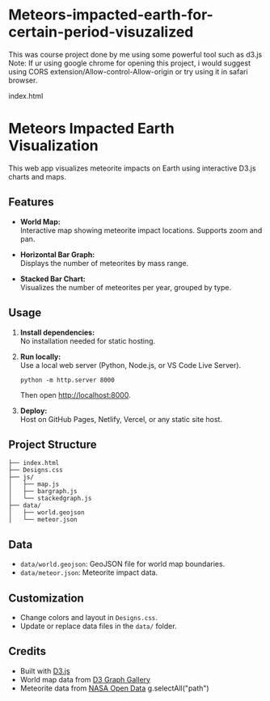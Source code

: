 # Meteors-impacted-earth-for-certain-period-visuzalized
This was course project done by me using some powerful tool such as d3.js
Note: If ur using google chrome for opening this project, i would suggest using CORS extension/Allow-control-Allow-origin or try using
it in safari browser.



index.html


# Meteors Impacted Earth Visualization

This web app visualizes meteorite impacts on Earth using interactive D3.js charts and maps.

## Features

- **World Map:**  
  Interactive map showing meteorite impact locations. Supports zoom and pan.

- **Horizontal Bar Graph:**  
  Displays the number of meteorites by mass range.

- **Stacked Bar Chart:**  
  Visualizes the number of meteorites per year, grouped by type.

## Usage

1. **Install dependencies:**  
   No installation needed for static hosting.

2. **Run locally:**  
   Use a local web server (Python, Node.js, or VS Code Live Server).
   ```
   python -m http.server 8000
   ```
   Then open [http://localhost:8000](http://localhost:8000).

3. **Deploy:**  
   Host on GitHub Pages, Netlify, Vercel, or any static site host.

## Project Structure

```
├── index.html
├── Designs.css
├── js/
│   ├── map.js
│   ├── bargraph.js
│   └── stackedgraph.js
├── data/
│   ├── world.geojson
│   └── meteor.json
```

## Data

- `data/world.geojson`: GeoJSON file for world map boundaries.
- `data/meteor.json`: Meteorite impact data.

## Customization

- Change colors and layout in `Designs.css`.
- Update or replace data files in the `data/` folder.

## Credits

- Built with [D3.js](https://d3js.org/)
- World map data from [D3 Graph Gallery](https://www.d3-graph-gallery.com/)
- Meteorite data from [NASA Open Data](https://data.nasa.gov/)
	g.selectAll("path")

